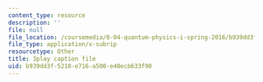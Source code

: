 ```yaml
---
content_type: resource
description: ''
file: null
file_location: /coursemedia/8-04-quantum-physics-i-spring-2016/b939dd3f5218e716a500e40ecb633f90_gKSRrTik1SA.srt
file_type: application/x-subrip
resourcetype: Other
title: 3play caption file
uid: b939dd3f-5218-e716-a500-e40ecb633f90
---
```

